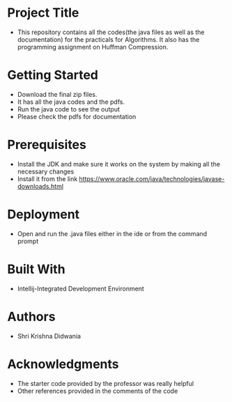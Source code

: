 # Project Title
* This repository contains all the codes(the java files as well as the documentation) for the practicals for Algorithms. It also has the programming assignment on Huffman Compression. 

# Getting Started
* Download the final zip files.
* It has all the java codes and the pdfs.
* Run the java code to see the output
* Please check the pdfs for documentation

# Prerequisites
* Install the JDK  and make sure it works on the system by making all the necessary changes
* Install it from the link https://www.oracle.com/java/technologies/javase-downloads.html


# Deployment
* Open and run the .java files either in the ide or from the command prompt

# Built With
* Intellij-Integrated Development Environment

# Authors
* Shri Krishna Didwania

# Acknowledgments
* The starter code provided by the professor was really helpful
* Other references provided in the comments of the code
